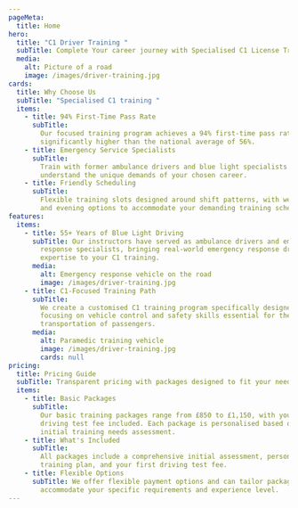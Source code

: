 ```yaml
---
pageMeta:
  title: Home
hero:
  title: "C1 Driver Training "
  subTitle: Complete Your career journey with Specialised C1 License Training
  media:
    alt: Picture of a road
    image: /images/driver-training.jpg
cards:
  title: Why Choose Us
  subTitle: "Specialised C1 training "
  items:
    - title: 94% First-Time Pass Rate
      subTitle:
        Our focused training program achieves a 94% first-time pass rate,
        significantly higher than the national average of 56%.
    - title: Emergency Service Specialists
      subTitle:
        Train with former ambulance drivers and blue light specialists who
        understand the unique demands of your chosen career.
    - title: Friendly Scheduling
      subTitle:
        Flexible training slots designed around shift patterns, with weekend
        and evening options to accommodate your demanding training schedule.
features:
  items:
    - title: 55+ Years of Blue Light Driving
      subTitle: Our instructors have served as ambulance drivers and emergency
        response specialists, bringing real-world emergency response driving
        expertise to your C1 training.
      media:
        alt: Emergency response vehicle on the road
        image: /images/driver-training.jpg
    - title: C1-Focused Training Path
      subTitle:
        We create a customised C1 training program specifically designed on
        focusing on vehicle control and safety skills essential for the safe
        transportation of passengers.
      media:
        alt: Paramedic training vehicle
        image: /images/driver-training.jpg
        cards: null
pricing:
  title: Pricing Guide
  subTitle: Transparent pricing with packages designed to fit your needs
  items:
    - title: Basic Packages
      subTitle:
        Our basic training packages range from £850 to £1,150, with your first
        driving test fee included. Each package is personalised based on your
        initial training needs assessment.
    - title: What's Included
      subTitle:
        All packages include a comprehensive initial assessment, personalised
        training plan, and your first driving test fee.
    - title: Flexible Options
      subTitle: We offer flexible payment options and can tailor packages to
        accommodate your specific requirements and experience level.
---
```

